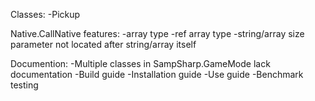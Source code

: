 Classes:
-Pickup

Native.CallNative features:
-array type
-ref array type
-string/array size parameter not located after string/array itself

Documention:
-Multiple classes in SampSharp.GameMode lack documentation
-Build guide
-Installation guide
-Use guide
-Benchmark testing